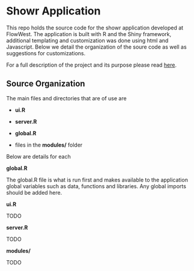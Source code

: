# Showr Application 

This repo holds the source code for the showr application developed at FlowWest. 
The application is built with R and the Shiny framework, additional templating 
and customization was done using html and Javascript. Below we detail the 
organization of the soure code as well as suggestions for customizations. 

For a full description of the project and its purpose please read [here](#).


## Source Organization

The main files and directories that are of use are

* __ui.R__

* __server.R__

* __global.R__

* files in the **modules/** folder

Below are details for each

**global.R** 

The global.R file is what is run first and makes available to the application 
global variables such as data, functions and libraries. Any global imports
should be added here. 

**ui.R**

TODO

**server.R**

TODO

**modules/**

TODO